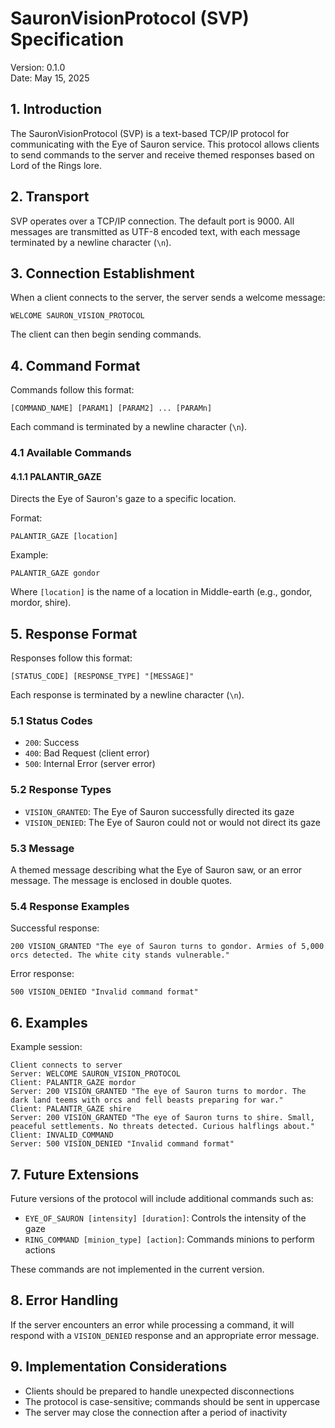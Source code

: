 # SauronVisionProtocol (SVP) Specification

Version: 0.1.0  
Date: May 15, 2025

## 1. Introduction

The SauronVisionProtocol (SVP) is a text-based TCP/IP protocol for communicating with the Eye of Sauron service. This protocol allows clients to send commands to the server and receive themed responses based on Lord of the Rings lore.

## 2. Transport

SVP operates over a TCP/IP connection. The default port is 9000. All messages are transmitted as UTF-8 encoded text, with each message terminated by a newline character (`\n`).

## 3. Connection Establishment

When a client connects to the server, the server sends a welcome message:

```
WELCOME SAURON_VISION_PROTOCOL
```

The client can then begin sending commands.

## 4. Command Format

Commands follow this format:

```
[COMMAND_NAME] [PARAM1] [PARAM2] ... [PARAMn]
```

Each command is terminated by a newline character (`\n`).

### 4.1 Available Commands

#### 4.1.1 PALANTIR_GAZE

Directs the Eye of Sauron's gaze to a specific location.

Format:
```
PALANTIR_GAZE [location]
```

Example:
```
PALANTIR_GAZE gondor
```

Where `[location]` is the name of a location in Middle-earth (e.g., gondor, mordor, shire).

## 5. Response Format

Responses follow this format:

```
[STATUS_CODE] [RESPONSE_TYPE] "[MESSAGE]"
```

Each response is terminated by a newline character (`\n`).

### 5.1 Status Codes

- `200`: Success
- `400`: Bad Request (client error)
- `500`: Internal Error (server error)

### 5.2 Response Types

- `VISION_GRANTED`: The Eye of Sauron successfully directed its gaze
- `VISION_DENIED`: The Eye of Sauron could not or would not direct its gaze

### 5.3 Message

A themed message describing what the Eye of Sauron saw, or an error message. The message is enclosed in double quotes.

### 5.4 Response Examples

Successful response:
```
200 VISION_GRANTED "The eye of Sauron turns to gondor. Armies of 5,000 orcs detected. The white city stands vulnerable."
```

Error response:
```
500 VISION_DENIED "Invalid command format"
```

## 6. Examples

Example session:

```
Client connects to server
Server: WELCOME SAURON_VISION_PROTOCOL
Client: PALANTIR_GAZE mordor
Server: 200 VISION_GRANTED "The eye of Sauron turns to mordor. The dark land teems with orcs and fell beasts preparing for war."
Client: PALANTIR_GAZE shire
Server: 200 VISION_GRANTED "The eye of Sauron turns to shire. Small, peaceful settlements. No threats detected. Curious halflings about."
Client: INVALID_COMMAND
Server: 500 VISION_DENIED "Invalid command format"
```

## 7. Future Extensions

Future versions of the protocol will include additional commands such as:

- `EYE_OF_SAURON [intensity] [duration]`: Controls the intensity of the gaze
- `RING_COMMAND [minion_type] [action]`: Commands minions to perform actions

These commands are not implemented in the current version.

## 8. Error Handling

If the server encounters an error while processing a command, it will respond with a `VISION_DENIED` response and an appropriate error message.

## 9. Implementation Considerations

- Clients should be prepared to handle unexpected disconnections
- The protocol is case-sensitive; commands should be sent in uppercase
- The server may close the connection after a period of inactivity
